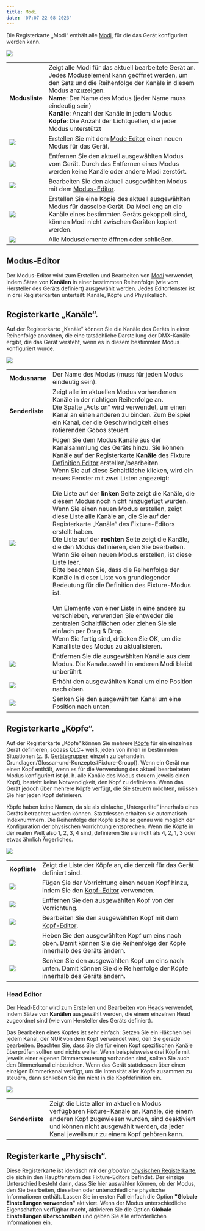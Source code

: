 ```yaml
---
title: Modi
date: '07:07 22-08-2023'
---
```


Die Registerkarte „Modi“ enthält alle [Modi](/basics/glossary-and-concepts#fixture-mode), für die das Gerät konfiguriert werden kann.

![](../fixture_editor_modes.png)

|     |     |
| --- | --- |
| **Modusliste** | Zeigt alle Modi für das aktuell bearbeitete Gerät an. Jedes Moduselement kann geöffnet werden, um den Satz und die Reihenfolge der Kanäle in diesem Modus anzuzeigen.<br>**Name**: Der Name des Modus (jeder Name muss eindeutig sein)<br>**Kanäle**: Anzahl der Kanäle in jedem Modus<br>**Köpfe**: Die Anzahl der Lichtquellen, die jeder Modus unterstützt |
| ![](/basics/edit_add.png) | Erstellen Sie mit dem [Mode Editor](#modus-editor) einen neuen Modus für das Gerät. |
| ![](/basics/edit_remove.png) | Entfernen Sie den aktuell ausgewählten Modus vom Gerät. Durch das Entfernen eines Modus werden keine Kanäle oder andere Modi zerstört. |
| ![](/basics/edit.png) | Bearbeiten Sie den aktuell ausgewählten Modus mit dem [Modus-Editor](#modus-editor). |
| ![](/basics/editcopy.png) | Erstellen Sie eine Kopie des aktuell ausgewählten Modus für dasselbe Gerät. Da Modi eng an die Kanäle eines bestimmten Geräts gekoppelt sind, können Modi nicht zwischen Geräten kopiert werden. |
| ![](/basics/check.png) | Alle Moduselemente öffnen oder schließen. |

## Modus-Editor


Der Modus-Editor wird zum Erstellen und Bearbeiten von [Modi](/basics/glossary-and-concepts#fixture-mode) verwendet, indem Sätze von **Kanälen** in einer bestimmten Reihenfolge (wie vom Hersteller des Geräts definiert) ausgewählt werden. Jedes Editorfenster ist in drei Registerkarten unterteilt: Kanäle, Köpfe und Physikalisch.

## Registerkarte „Kanäle“.


Auf der Registerkarte „Kanäle“ können Sie die Kanäle des Geräts in einer Reihenfolge anordnen, die eine tatsächliche Darstellung der DMX-Kanäle ergibt, die das Gerät versteht, wenn es in diesem bestimmten Modus konfiguriert wurde.

![](../fixture_editor_mode_channels.png)

|     |     |
| --- | --- |
| **Modusname** | Der Name des Modus (muss für jeden Modus eindeutig sein). |
| **Senderliste** | Zeigt alle im aktuellen Modus vorhandenen Kanäle in der richtigen Reihenfolge an.  <br>Die Spalte „Acts on“ wird verwendet, um einen Kanal an einen anderen zu binden. Zum Beispiel ein Kanal, der die Geschwindigkeit eines rotierenden Gobos steuert. |
| ![](/basics/edit_add.png) | Fügen Sie dem Modus Kanäle aus der Kanalsammlung des Geräts hinzu. Sie können Kanäle auf der Registerkarte **Kanäle** des [Fixture Definition Editor](/fixture-definition-editor/channels) erstellen/bearbeiten.  <br>Wenn Sie auf diese Schaltfläche klicken, wird ein neues Fenster mit zwei Listen angezeigt:<br><br>Die Liste auf der **linken** Seite zeigt die Kanäle, die diesem Modus noch nicht hinzugefügt wurden. Wenn Sie einen neuen Modus erstellen, zeigt diese Liste alle Kanäle an, die Sie auf der Registerkarte „Kanäle“ des Fixture-Editors erstellt haben.<br>Die Liste auf der **rechten** Seite zeigt die Kanäle, die den Modus definieren, den Sie bearbeiten. Wenn Sie einen neuen Modus erstellen, ist diese Liste leer.  <br>    Bitte beachten Sie, dass die Reihenfolge der Kanäle in dieser Liste von grundlegender Bedeutung für die Definition des Fixture-Modus ist.<br><br>Um Elemente von einer Liste in eine andere zu verschieben, verwenden Sie entweder die zentralen Schaltflächen oder ziehen Sie sie einfach per Drag & Drop.  <br>Wenn Sie fertig sind, drücken Sie OK, um die Kanalliste des Modus zu aktualisieren. |
| ![](/basics/edit_remove.png) | Entfernen Sie die ausgewählten Kanäle aus dem Modus. Die Kanalauswahl in anderen Modi bleibt unberührt. |
| ![](/basics/up.png) | Erhöht den ausgewählten Kanal um eine Position nach oben. |
| ![](/basics/down.png) | Senken Sie den ausgewählten Kanal um eine Position nach unten. |

## Registerkarte „Köpfe“.

Auf der Registerkarte „Köpfe“ können Sie mehrere [Köpfe](/basics/glossary-and-concepts#head) für ein einzelnes Gerät definieren, sodass QLC+ weiß, jeden von ihnen in bestimmten Situationen (z. B. [Gerätegruppen](/basics/glossary-and-concepts#fixture-gruppierung) einzeln zu behandeln. Grundlagen/Glossar-und-Konzepte#Fixture-Group)). Wenn ein Gerät nur einen Kopf enthält, wenn es für die Verwendung des aktuell bearbeiteten Modus konfiguriert ist (d. h. alle Kanäle des Modus steuern jeweils einen Kopf), besteht keine Notwendigkeit, den Kopf zu definieren. Wenn das Gerät jedoch über mehrere Köpfe verfügt, die Sie steuern möchten, müssen Sie hier jeden Kopf definieren.

Köpfe haben keine Namen, da sie als einfache „Untergeräte“ innerhalb eines Geräts betrachtet werden können. Stattdessen erhalten sie automatisch Indexnummern. Die Reihenfolge der Köpfe sollte so genau wie möglich der Konfiguration der physischen Vorrichtung entsprechen. Wenn die Köpfe in der realen Welt also 1, 2, 3, 4 sind, definieren Sie sie nicht als 4, 2, 1, 3 oder etwas ähnlich Ärgerliches.

![](../fixture_editor_mode_heads.png)

|     |     |
| --- | --- |
| **Kopfliste** | Zeigt die Liste der Köpfe an, die derzeit für das Gerät definiert sind. |
| ![](/basics/edit_add.png) | Fügen Sie der Vorrichtung einen neuen Kopf hinzu, indem Sie den [Kopf-Editor](#head-editor) verwenden. |
| ![](/basics/edit_remove.png) | Entfernen Sie den ausgewählten Kopf von der Vorrichtung. |
| ![](/basics/edit.png) | Bearbeiten Sie den ausgewählten Kopf mit dem [Kopf-Editor](#head-editor). |
| ![](/basics/up.png) | Heben Sie den ausgewählten Kopf um eins nach oben. Damit können Sie die Reihenfolge der Köpfe innerhalb des Geräts ändern. |
| ![](/basics/down.png) | Senken Sie den ausgewählten Kopf um eins nach unten. Damit können Sie die Reihenfolge der Köpfe innerhalb des Geräts ändern. |

### Head Editor

Der Head-Editor wird zum Erstellen und Bearbeiten von [Heads](/basics/glossary-and-concepts#head) verwendet, indem Sätze von **Kanälen** ausgewählt werden, die einem einzelnen Head zugeordnet sind (wie vom Hersteller des Geräts definiert).

Das Bearbeiten eines Kopfes ist sehr einfach: Setzen Sie ein Häkchen bei jedem Kanal, der NUR von dem Kopf verwendet wird, den Sie gerade bearbeiten. Beachten Sie, dass Sie die für einen Kopf spezifischen Kanäle überprüfen sollten und nichts weiter. Wenn beispielsweise drei Köpfe mit jeweils einer eigenen Dimmersteuerung vorhanden sind, sollten Sie auch den Dimmerkanal einbeziehen. Wenn das Gerät stattdessen über einen einzigen Dimmerkanal verfügt, um die Intensität aller Köpfe zusammen zu steuern, dann schließen Sie ihn nicht in die Kopfdefinition ein.

![](../fixture_editor_mode_edit_head.png)

|     |     |
| --- | --- |
| **Senderliste** | Zeigt die Liste aller im aktuellen Modus verfügbaren Fixture-Kanäle an. Kanäle, die einem anderen Kopf zugewiesen wurden, sind deaktiviert und können nicht ausgewählt werden, da jeder Kanal jeweils nur zu einem Kopf gehören kann. |

## Registerkarte „Physisch“.

Diese Registerkarte ist identisch mit der _globalen_ [physischen Registerkarte](/fixture-definition-editor/physical), die sich in den Hauptfenstern des Fixture-Editors befindet.
Der einzige Unterschied besteht darin, dass Sie hier auswählen können, ob der Modus, den Sie bearbeiten, dieselben oder unterschiedliche physische Informationen enthält.
Lassen Sie im ersten Fall einfach die Option **"Globale Einstellungen verwenden"** aktiviert. Wenn der Modus unterschiedliche Eigenschaften verfügbar macht, aktivieren Sie die Option **Globale Einstellungen überschreiben** und geben Sie alle erforderlichen Informationen ein.